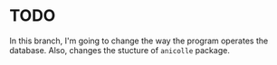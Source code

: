 # TODO

In this branch, I'm going to change the way the program operates the database.
Also, changes the stucture of `anicolle` package.
